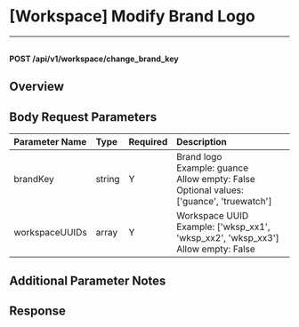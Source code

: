 # [Workspace] Modify Brand Logo

---

<br />**POST /api/v1/workspace/change_brand_key**

## Overview




## Body Request Parameters

| Parameter Name        | Type     | Required   | Description              |
|:-------------------|:-------|:-----|:----------------|
| brandKey | string | Y | Brand logo<br>Example: guance <br>Allow empty: False <br>Optional values: ['guance', 'truewatch'] <br> |
| workspaceUUIDs | array | Y | Workspace UUID<br>Example: ['wksp_xx1', 'wksp_xx2', 'wksp_xx3'] <br>Allow empty: False <br> |

## Additional Parameter Notes







## Response
```shell
 
```